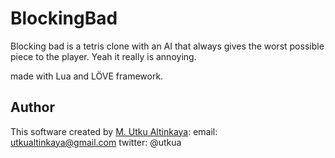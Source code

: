 BlockingBad
===========

Blocking bad is a tetris clone with an AI that always gives the worst possible piece to the player. Yeah it really is annoying. 


made with Lua and LÖVE framework.

Author
------

This software created by [M. Utku Altinkaya](http://mua.github.io/): email: utkualtinkaya@gmail.com twitter: @utkua
